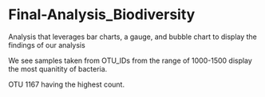 # Final-Analysis_Biodiversity

Analysis that leverages bar charts, a gauge, and bubble chart to display the findings of our analysis

We see samples taken from OTU_IDs from the range of 1000-1500 display the most quanitity of bacteria.

OTU 1167 having the highest count. 
